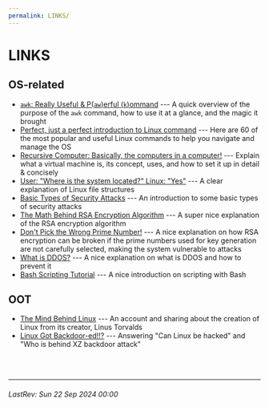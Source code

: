 ```yaml
---
permalink: LINKS/
---
```


# LINKS

## OS-related
- [`awk`: Really Useful & P(`aw`)erful (`k`)ommand](https://youtu.be/9YOZmI-zWok?feature=shared) --- A quick overview of the purpose of the `awk` command, how to use it at a glance, and the magic it brought
- [Perfect, just a perfect introduction to Linux command](https://youtu.be/gd7BXuUQ91w?feature=shared) --- Here are 60 of the most popular and useful Linux commands to help you navigate and manage the OS
- [Recursive Computer: Basically, the computers in a computer!](https://youtu.be/wX75Z-4MEoM?feature=shared) --- Explain what a virtual machine is, its concept, uses, and how to set it up in detail & concisely
- [User: "Where is the system located?" Linux: "Yes"](https://youtu.be/HbgzrKJvDRw?feature=shared) --- A clear explanation of Linux file structures
- [Basic Types of Security Attacks](https://youtu.be/yIm0Ol9Dg4Y?feature=shared) --- An introduction to some basic types of security attacks
- [The Math Behind RSA Encryption Algorithm](https://youtu.be/JD72Ry60eP4?feature=shared) --- A super nice explanation of the RSA encryption algorithm
- [Don't Pick the Wrong Prime Number!](https://youtu.be/-ShwJqAalOk?feature=shared) --- A nice explanation on how RSA encryption can be broken if the prime numbers used for key generation are not carefully selected, making the system vulnerable to attacks
- [What is DDOS?](https://youtu.be/anmgPqg4Nw8?feature=shared) --- A nice explanation on what is DDOS and how to prevent it
- [Bash Scripting Tutorial](https://youtu.be/tK9Oc6AEnR4?feature=shared) --- A nice introduction on scripting with Bash

## OOT
- [The Mind Behind Linux](https://youtu.be/o8NPllzkFhE?feature=shared) --- An account and sharing about the creation of Linux from its creator, Linus Torvalds
- [Linux Got Backdoor-ed!!?](https://youtu.be/bS9em7Bg0iU?feature=shared) --- Answering "Can Linux be hacked" and "Who is behind XZ backdoor attack"

<br>
<br>

---
###### LastRev: Sun 22 Sep 2024 00:00
